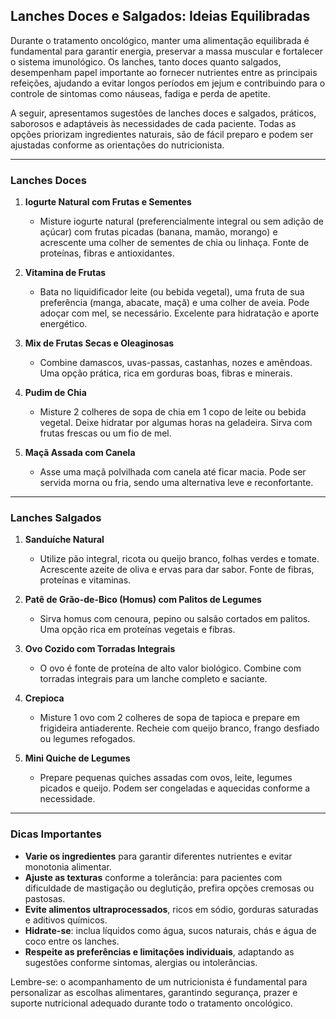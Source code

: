 
## Lanches Doces e Salgados: Ideias Equilibradas

Durante o tratamento oncológico, manter uma alimentação equilibrada é fundamental para garantir energia, preservar a massa muscular e fortalecer o sistema imunológico. Os lanches, tanto doces quanto salgados, desempenham papel importante ao fornecer nutrientes entre as principais refeições, ajudando a evitar longos períodos em jejum e contribuindo para o controle de sintomas como náuseas, fadiga e perda de apetite.

A seguir, apresentamos sugestões de lanches doces e salgados, práticos, saborosos e adaptáveis às necessidades de cada paciente. Todas as opções priorizam ingredientes naturais, são de fácil preparo e podem ser ajustadas conforme as orientações do nutricionista.

---

### Lanches Doces

1. **Iogurte Natural com Frutas e Sementes**
   - Misture iogurte natural (preferencialmente integral ou sem adição de açúcar) com frutas picadas (banana, mamão, morango) e acrescente uma colher de sementes de chia ou linhaça. Fonte de proteínas, fibras e antioxidantes.

2. **Vitamina de Frutas**
   - Bata no liquidificador leite (ou bebida vegetal), uma fruta de sua preferência (manga, abacate, maçã) e uma colher de aveia. Pode adoçar com mel, se necessário. Excelente para hidratação e aporte energético.

3. **Mix de Frutas Secas e Oleaginosas**
   - Combine damascos, uvas-passas, castanhas, nozes e amêndoas. Uma opção prática, rica em gorduras boas, fibras e minerais.

4. **Pudim de Chia**
   - Misture 2 colheres de sopa de chia em 1 copo de leite ou bebida vegetal. Deixe hidratar por algumas horas na geladeira. Sirva com frutas frescas ou um fio de mel.

5. **Maçã Assada com Canela**
   - Asse uma maçã polvilhada com canela até ficar macia. Pode ser servida morna ou fria, sendo uma alternativa leve e reconfortante.

---

### Lanches Salgados

1. **Sanduíche Natural**
   - Utilize pão integral, ricota ou queijo branco, folhas verdes e tomate. Acrescente azeite de oliva e ervas para dar sabor. Fonte de fibras, proteínas e vitaminas.

2. **Patê de Grão-de-Bico (Homus) com Palitos de Legumes**
   - Sirva homus com cenoura, pepino ou salsão cortados em palitos. Uma opção rica em proteínas vegetais e fibras.

3. **Ovo Cozido com Torradas Integrais**
   - O ovo é fonte de proteína de alto valor biológico. Combine com torradas integrais para um lanche completo e saciante.

4. **Crepioca**
   - Misture 1 ovo com 2 colheres de sopa de tapioca e prepare em frigideira antiaderente. Recheie com queijo branco, frango desfiado ou legumes refogados.

5. **Mini Quiche de Legumes**
   - Prepare pequenas quiches assadas com ovos, leite, legumes picados e queijo. Podem ser congeladas e aquecidas conforme a necessidade.

---

### Dicas Importantes

- **Varie os ingredientes** para garantir diferentes nutrientes e evitar monotonia alimentar.
- **Ajuste as texturas** conforme a tolerância: para pacientes com dificuldade de mastigação ou deglutição, prefira opções cremosas ou pastosas.
- **Evite alimentos ultraprocessados**, ricos em sódio, gorduras saturadas e aditivos químicos.
- **Hidrate-se**: inclua líquidos como água, sucos naturais, chás e água de coco entre os lanches.
- **Respeite as preferências e limitações individuais**, adaptando as sugestões conforme sintomas, alergias ou intolerâncias.

Lembre-se: o acompanhamento de um nutricionista é fundamental para personalizar as escolhas alimentares, garantindo segurança, prazer e suporte nutricional adequado durante todo o tratamento oncológico.
```
